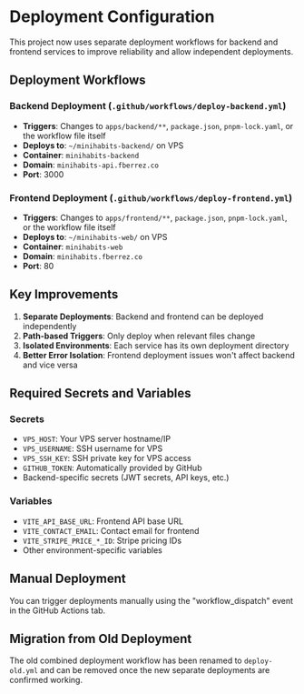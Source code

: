 # Deployment Configuration

This project now uses separate deployment workflows for backend and frontend services to improve reliability and allow independent deployments.

## Deployment Workflows

### Backend Deployment (`.github/workflows/deploy-backend.yml`)
- **Triggers**: Changes to `apps/backend/**`, `package.json`, `pnpm-lock.yaml`, or the workflow file itself
- **Deploys to**: `~/minihabits-backend/` on VPS
- **Container**: `minihabits-backend`
- **Domain**: `minihabits-api.fberrez.co`
- **Port**: 3000

### Frontend Deployment (`.github/workflows/deploy-frontend.yml`)
- **Triggers**: Changes to `apps/frontend/**`, `package.json`, `pnpm-lock.yaml`, or the workflow file itself
- **Deploys to**: `~/minihabits-web/` on VPS
- **Container**: `minihabits-web`
- **Domain**: `minihabits.fberrez.co`
- **Port**: 80

## Key Improvements

1. **Separate Deployments**: Backend and frontend can be deployed independently
2. **Path-based Triggers**: Only deploy when relevant files change
3. **Isolated Environments**: Each service has its own deployment directory
4. **Better Error Isolation**: Frontend deployment issues won't affect backend and vice versa

## Required Secrets and Variables

### Secrets
- `VPS_HOST`: Your VPS server hostname/IP
- `VPS_USERNAME`: SSH username for VPS
- `VPS_SSH_KEY`: SSH private key for VPS access
- `GITHUB_TOKEN`: Automatically provided by GitHub
- Backend-specific secrets (JWT secrets, API keys, etc.)

### Variables
- `VITE_API_BASE_URL`: Frontend API base URL
- `VITE_CONTACT_EMAIL`: Contact email for frontend
- `VITE_STRIPE_PRICE_*_ID`: Stripe pricing IDs
- Other environment-specific variables

## Manual Deployment

You can trigger deployments manually using the "workflow_dispatch" event in the GitHub Actions tab.

## Migration from Old Deployment

The old combined deployment workflow has been renamed to `deploy-old.yml` and can be removed once the new separate deployments are confirmed working.